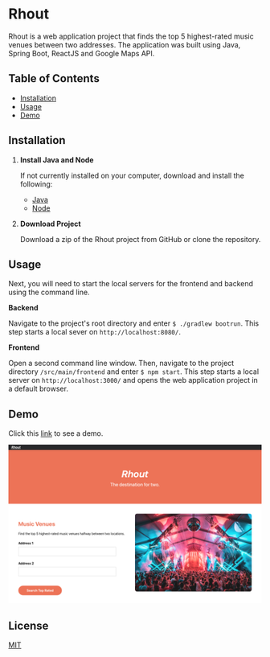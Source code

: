 # Rhout

Rhout is a web application project that finds the top 5 highest-rated music venues 
between two addresses. The application was built using Java, Spring Boot, ReactJS
and Google Maps API. 

## Table of Contents

* [Installation](https://github.com/t-mcneal/rhout/blob/master/README.md#installation)
* [Usage](https://github.com/t-mcneal/rhout/blob/master/README.md#usage)
* [Demo](https://github.com/t-mcneal/rhout/blob/master/README.md#demo)


## Installation

1. **Install Java and Node**

   If not currently installed on your computer, download and install the following:
   
   - [Java](https://adoptopenjdk.net)
   - [Node](https://nodejs.org/en/)

2. **Download Project**

   Download a zip of the Rhout project from GitHub or clone the repository.


## Usage

Next, you will need to start the local servers for the frontend and backend using the
command line. 

   **Backend**
      
   Navigate to the project's root directory and enter `$ ./gradlew bootrun`. This step 
   starts a local sever on `http://localhost:8080/`.

   **Frontend**

   Open a second command line window. Then, navigate to the project directory `/src/main/frontend` 
   and enter `$ npm start`. This step starts a local server on `http://localhost:3000/` and 
   opens the web application project in a default browser.


## Demo

Click this [link]() to see a demo.

![Rhout Screenshot](https://github.com/t-mcneal/rhout/blob/master/readmeimages/rhout_screenshot.png)


## License

[MIT](https://github.com/t-mcneal/rhout/blob/master/LICENSE)






